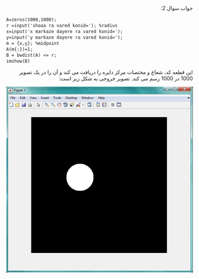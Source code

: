 <div dir="rtl">
جواب سوال 2:
</div>

```
A=zeros(1000,1000);
r =input('shoaa ra vared konid='); %radius
x=input('x markaze dayere ra vared konid=');
y=input('y markaze dayere ra vared konid=');
m = {x,y}; %midpoint
A(m{:})=1;
B = bwdist(A) <= r;
imshow(B)
```

<div dir="rtl">
این قطعه کد، شعاع و مختصات مرکز دایره را دریافت می کند و آن را در یک تصویر 1000 در 1000 رسم می کند. تصویر خروجی به شکل زیر است: 
</div>

![khorooji](02479.jpg)
